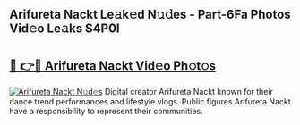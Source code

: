 ## Arifureta Nackt Le𝚊k𝚎d N𝚞𝚍es - Part-6Fa Photos Vid𝚎o Le𝚊ks S4P0I

# <h2><a href="http://fb2d96.evod.top/?m=Arifureta+Nackt">🔗 👉🔴 Arifureta Nackt Vid𝚎o Ph𝚘t𝚘s</a></h2>

[![Arifureta Nackt N𝚞d𝚎s](https://i.imgur.com/8V9OHl7.gif)](http://fb2d96.evod.top/?m=Arifureta+Nackt)
Digital creator Arifureta Nackt known for their dance trend performances and lifestyle vlogs. Public figures Arifureta Nackt have a responsibility to represent their communities. 

